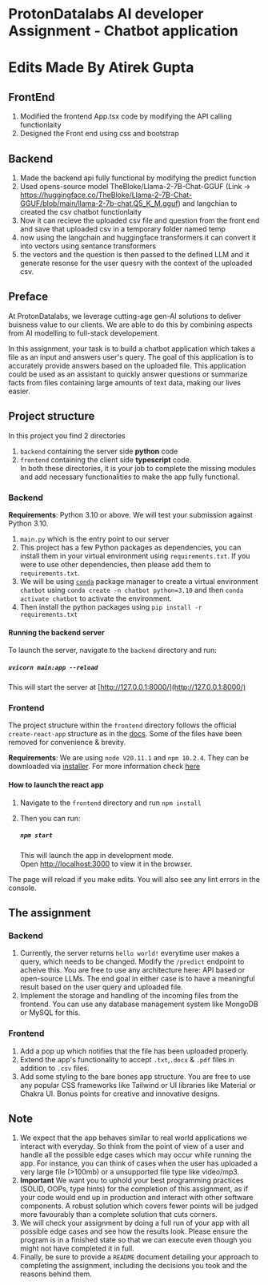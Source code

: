 # ProtonDatalabs AI developer Assignment - Chatbot application

# Edits Made By Atirek Gupta

## FrontEnd
1. Modified the frontend App.tsx code by modifying the API calling functionlaity
2. Designed the Front end using css and bootstrap

## Backend
1. Made the backend api fully functional by modifying the predict function
2. Used opens-source model TheBloke/Llama-2-7B-Chat-GGUF (Link -> https://huggingface.co/TheBloke/Llama-2-7B-Chat-GGUF/blob/main/llama-2-7b-chat.Q5_K_M.gguf) and langchian to created the csv chatbot functionlaity
3. Now it can recieve the uploaded csv file and question from the front end and save that uploaded csv in a temporary folder named temp
4. now using the langchain and huggingface transformers it can convert it into vectors using sentance transformers
5. the vectors and the question is then passed to the defined LLM and it generate resonse for the user quesry with the context of the uploaded csv.



## Preface

At ProtonDatalabs, we leverage cutting-age gen-AI solutions to deliver buisness value to our clients. We are able to do this by combining aspects from AI modelling to full-stack developement.

In this assignment, your task is to build a chatbot application which takes a file as an input and answers user's query. The goal of this application is to accurately provide answers based on the uploaded file. This application could be used as an assistant to quickly answer questions or summarize facts from files containing large amounts of text data, making our lives easier.

## Project structure

In this project you find 2 directories

1. `backend` containing the server side **python** code
2. `frontend` containing the client side **typescript** code.\
   In both these directories, it is your job to complete the missing modules and add necessary functionalities to make the app fully functional.

### Backend

**Requirements**: Python 3.10 or above. We will test your submission against Python 3.10.

1. `main.py` which is the entry point to our server
2. This project has a few Python packages as dependencies, you can install them in your virtual environment using `requirements.txt`. If you were to use other dependencies, then please add them to `requirements.txt`.
3. We will be using [`conda`](https://docs.conda.io/projects/conda/en/stable/) package manager to create a virtual environment `chatbot` using `conda create -n chatbot python=3.10` and then `conda activate chatbot` to activate the environment.
4. Then install the python packages using `pip install -r requirements.txt`

#### Running the backend server

To launch the server, navigate to the `backend` directory and run:

##### `uvicorn main:app --reload`

This will start the server at [http://127.0.0.1:8000/](http://127.0.0.1:8000/)

### Frontend

The project structure within the `frontend` directory follows the official `create-react-app` structure as in the [docs](https://create-react-app.dev/docs/folder-structure). Some of the files have been removed for convenience & brevity.

**Requirements**: We are using `node V20.11.1` and `npm 10.2.4`. They can be downloaded via [installer](https://nodejs.org/en). For more information check [here](https://docs.npmjs.com/downloading-and-installing-node-js-and-npm)

#### How to launch the react app

1. Navigate to the `frontend` directory and run `npm install`
2. Then you can run:

   ##### `npm start`

   This will launch the app in development mode.\
   Open [http://localhost:3000](http://localhost:3000) to view it in the browser.

The page will reload if you make edits. You will also see any lint errors in the console.

## The assignment

### Backend

1. Currently, the server returns `hello world!` everytime user makes a query, which needs to be changed. Modify the `/predict` endpoint to acheive this. You are free to use any architecture here: API based or open-source LLMs. The end goal in either case is to have a meaningful result based on the user query and uploaded file.
2. Implement the storage and handling of the incoming files from the frontend. You can use any database management system like MongoDB or MySQL for this.

### Frontend

1. Add a pop up which notifies that the file has been uploaded properly.
2. Extend the app's functionality to accept `.txt`,`.docx` & `.pdf` files in addition to `.csv` files.
3. Add some styling to the bare bones app structure. You are free to use any popular CSS frameworks like Tailwind or UI libraries like Material or Chakra UI. Bonus points for creative and innovative designs.

## Note

1. We expect that the app behaves similar to real world applications we interact with everyday. So think from the point of view of a user and handle all the possible edge cases which may occur while running the app. For instance, you can think of cases when the user has uploaded a very large file (>100mb) or a unsupported file type like video/mp3.
2. **Important** We want you to uphold your best programming practices (SOLID, OOPs, type hints) for the completion of this assignment, as if your code would end up in production and interact with other software components. A robust solution which covers fewer points will be judged more favourably than a complete solution that cuts corners.
3. We will check your assignment by doing a full run of your app with all possible edge cases and see how the results look. Please ensure the program is in a finished state so that we can execute even though you might not have
   completed it in full.
4. Finally, be sure to provide a `README` document detailing your approach to completing the assignment, including the decisions you took and the reasons behind them.

